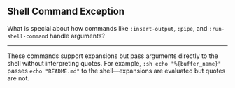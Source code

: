 ## Shell Command Exception

What is special about how commands like `:insert-output`, `:pipe`, and `:run-shell-command` handle arguments?

---

These commands support expansions but pass arguments directly to the shell without interpreting quotes. For example, `:sh echo "%{buffer_name}"` passes `echo "README.md"` to the shell—expansions are evaluated but quotes are not.

